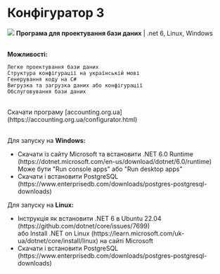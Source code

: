 # Конфігуратор 3

<img src="https://accounting.org.ua/images/configuration.png" /> <b>Програма для проектування бази даних</b> | .net 6, Linux, Windows <br/><br/>
    
 <b>Можливості:</b>
    
    Легке проектування бази даних
    Структура конфігурації на українській мові
    Генерування коду на C#
    Вигрузка та загрузка даних або конфігурації
    Обслуговування бази даних

<br/>
Скачати програму [accounting.org.ua](https://accounting.org.ua/configurator.html)
<br/>
<br/>
    
Для запуску на <b>Windows:</b>

<ul>
 <li>
  Скачати із сайту Microsoft та встановити .NET 6.0 Runtime (https://dotnet.microsoft.com/en-us/download/dotnet/6.0/runtime)<br/>
  Може бути "Run console apps" або "Run desktop apps"
 </li>
 <li>
  Скачати і встановити PostgreSQL (https://www.enterprisedb.com/downloads/postgres-postgresql-downloads)
 </li>
</ul>
 
Для запуску на <b>Linux:</b>

<ul>
 <li>
  Інструкція як встановити .NET 6 в Ubuntu 22.04 (https://github.com/dotnet/core/issues/7699)<br/>
  або Install .NET on Linux (https://learn.microsoft.com/uk-ua/dotnet/core/install/linux) на сайті Microsoft
 </li>
 <li>
  Скачати і встановити PostgreSQL (https://www.enterprisedb.com/downloads/postgres-postgresql-downloads)
 </li>
</ul>

